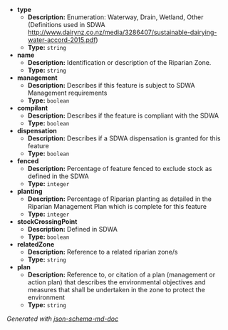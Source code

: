  - <b id="#/properties/type">type</b>
	 - **Description:** Enumeration: Waterway, Drain, Wetland, Other (Definitions used in SDWA http://www.dairynz.co.nz/media/3286407/sustainable-dairying-water-accord-2015.pdf)
	 - **Type:** `string`
 - <b id="#/properties/name">name</b>
	 - **Description:** Identification or description of the Riparian Zone.
	 - **Type:** `string`
 - <b id="#/properties/management">management</b>
	 - **Description:** Describes if this feature is subject to SDWA Management requirements
	 - **Type:** `boolean`
 - <b id="#/properties/compilant">compilant</b>
	 - **Description:** Describes if the feature is compliant with the SDWA
	 - **Type:** `boolean`
 - <b id="#/properties/dispensation">dispensation</b>
	 - **Description:** Describes if a SDWA dispensation is granted for this feature
	 - **Type:** `boolean`
 - <b id="#/properties/fenced">fenced</b>
	 - **Description:** Percentage of feature fenced to exclude stock as defined in the SDWA
	 - **Type:** `integer`
 - <b id="#/properties/planting">planting</b>
	 - **Description:** Percentage of Riparian planting as detailed in the Riparian Management Plan which is complete for this feature
	 - **Type:** `integer`
 - <b id="#/properties/stockCrossingPoint">stockCrossingPoint</b>
	 - **Description:** Defined in SDWA
	 - **Type:** `boolean`
 - <b id="#/properties/relatedZone">relatedZone</b>
	 - **Description:** Reference to a related riparian zone/s
	 - **Type:** `string`
 - <b id="#/properties/plan">plan</b>
	 - **Description:** Reference to, or citation of a plan (management or action plan) that describes the environmental objectives and measures that shall be undertaken in the zone to protect the environment
	 - **Type:** `string`

_Generated with [json-schema-md-doc](https://brianwendt.github.io/json-schema-md-doc/)_